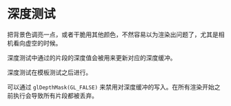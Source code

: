 # 深度测试

把背景色调亮一点，或者干脆用其他颜色，不然容易以为渲染出问题了，尤其是相机看向虚空的时候。

深度测试中通过的片段的深度值会被用来更新对应的深度缓冲。

深度测试在模板测试之后进行。

可以通过 `glDepthMask(GL_FALSE)` 来禁用对深度缓冲的写入。在所有渲染开始之前执行会导致所有片段都被丢弃。